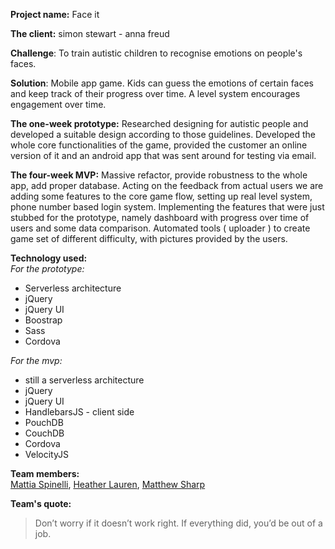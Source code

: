 __Project name:__ Face it  

__The client:__ simon stewart - anna freud  

__Challenge__: To train autistic children to recognise emotions on people's faces.  

__Solution__: Mobile app game. Kids can guess the emotions of certain faces and keep track of their progress over time. A level system encourages engagement over time.  

__The one-week prototype:__ Researched designing for autistic people and developed a suitable design according to those guidelines. Developed the whole core functionalities of the game, provided the customer an online version of it and an android app that was sent around for testing via email.  

__The four-week MVP:__ Massive refactor, provide robustness to the whole app, add proper database. Acting on the feedback from actual users we are adding some features to the core game flow, setting up real level system, phone number based login system. Implementing the features that were just stubbed for the prototype, namely dashboard with progress over time of users and some data comparison. Automated tools ( uploader ) to create game set of different difficulty, with pictures provided by the users.  

__Technology used:__  
*For the prototype:*   
* Serverless architecture  
* jQuery  
* jQuery UI  
* Boostrap  
* Sass  
* Cordova

*For the mvp:*  
* still a serverless architecture  
* jQuery  
* jQuery UI  
* HandlebarsJS - client side  
* PouchDB  
* CouchDB  
* Cordova  
* VelocityJS

__Team members:__  
[Mattia Spinelli](https://github.com/daymos), [Heather Lauren](https://github.com/heatherlauren), [Matthew Sharp](https://github.com/matthewiiv)  

__Team's quote:__ 
>Don’t worry if it doesn’t work right. If everything did, you’d be out of a job.
